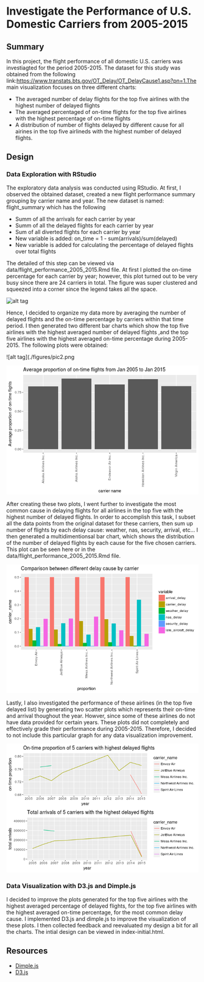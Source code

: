 # Investigate the Performance of U.S. Domestic Carriers from 2005-2015

## Summary 

In this project, the flight performance of all domestic U.S. carriers was investiagted for the period 2005-2015. The dataset for this study was obtained from the following link:https://www.transtats.bts.gov/OT_Delay/OT_DelayCause1.asp?pn=1.The main visualization focuses on three different charts:
+ The averaged number of delay flights for the top five airlines with the highest number of delayed flights
+ The averaged percentaged of on-time flights for the top five airlines with the highest percentage of on-time flights
+ A distribution of number of flights delayed by different cause for all airines in the top five airlineds with the highest number of delayed flights.  

## Design 

### Data Exploration with RStudio 

The exploratory data analysis was conducted using RStudio. At first, I observed the obtained dataset, created a new flight performance summary grouping by carrier name and year. The new dataset is named: flight_summary which has the following 
+ Summ of all the arrivals for each carrier by year
+ Summ of all the delayed flights for each carrier by year
+ Sum of all diverted flights for each carrier by year
+ New variable is added: on_time = 1 - sum(arrivals)/sum(delayed)
+ New variable is added for calculating the percentage of delayed flights over total flights

The detailed of this step can be viewed via data/flight_performance_2005_2015.Rmd file. At first I plotted the on-time percentage for each carrier by year; however, this plot turned out to be very busy since there are 24 carriers in total. The figure was super clustered and squeezed into a corner since the legend takes all the space.

![alt tag](https://github.com/lexical09/Fight-Performance/edit/master/figures/pic1.png)

Hence, I decided to organize my data more by averaging the number of delayed flights and the on-time percentage by carriers within that time period. I then generated two different bar charts which show the top five airlines with the highest averaged number of delayed flights ,and the top five airlines with the highest averaged on-time percentage during 2005-2015. The following plots were obtained: 

![alt tag](./figures/pic2.png

![alt tag](./figures/pic3.png)

After creating these two plots, I went further to investigate the most common cause in delaying flights for all airlines in the top five with the highest number of delayed flights. In order to accomplish this task, I subset all the data points from the original dataset for these carriers, then sum up number of flights by each delay cause: weather, nas, security, arrival, etc... I then generated a multidimentionsal bar chart, which shows the distribution of the number of delayed flights by each cause for the five chosen carriers. This plot can be seen here or in the data/flight_performance_2005_2015.Rmd file. 

![alt tag](./figures/pic4.png) 

Lastly, I also investigated the performance of these airlines (in the top five delayed list) by generating two scatter plots which represents their on-time and arrival thoughout the year. Howver, since some of these airlines do not have data provided for certain years. These plots did not completely and effectively grade their performance during 2005-2015. Therefore, I decided to not include this particular graph for any data visualization improvement. 

![alt tag](./figures/pic5.png)

### Data Visualization with D3.js and Dimple.js
I decided to improve the plots generated for the top five airlines with the highest averaged percentage of delayed flights, for the top five airlines with the highest averaged on-time percentage, for the most common delay cause. I implemented D3.js and dimple.js to improve the visualization of these plots. I then collected feedback and reevaluated my design a bit for all the charts. The intial design can be viewed in index-initial.html.

## Resources
+ [Dimple.js](http://dimplejs.org/)
+ [D3.js](https://d3js.org/)
